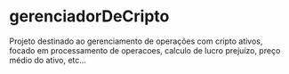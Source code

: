 # gerenciadorDeCripto
Projeto destinado ao gerenciamento de operações com cripto ativos, focado em processamento de operacoes, calculo de lucro prejuízo, preço médio do ativo, etc...
